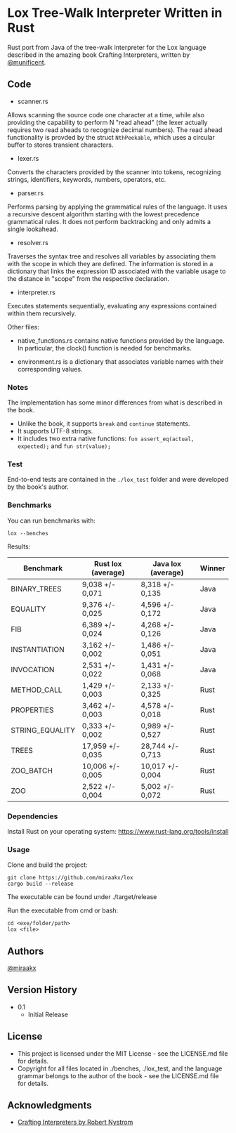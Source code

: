 # Lox Tree-Walk Interpreter Written in Rust

Rust port from Java of the tree-walk interpreter for the Lox language described in the amazing book Crafting Interpreters, written by [@munificent](https://github.com/munificent).

## Code

* scanner.rs

Allows scanning the source code one character at a time, while also providing the capability to perform N "read ahead" (the lexer actually requires two read aheads to recognize decimal numbers). The read ahead functionality is provded by the struct `NthPeekable`, which uses a circular buffer to stores transient characters.

* lexer.rs

Converts the characters provided by the scanner into tokens, recognizing strings, identifiers, keywords, numbers, operators, etc.

* parser.rs

Performs parsing by applying the grammatical rules of the language. It uses a recursive descent algorithm starting with the lowest precedence grammatical rules. It does not perform backtracking and only admits a single lookahead.

* resolver.rs

Traverses the syntax tree and resolves all variables by associating them with the scope in which they are defined. The information is stored in a dictionary that links the expression ID associated with the variable usage to the distance in "scope" from the respective declaration.

* interpreter.rs

Executes statements sequentially, evaluating any expressions contained within them recursively.

Other files:

* native_functions.rs contains native functions provided by the language. In particular, the clock() function is needed for benchmarks.

* environment.rs is a dictionary that associates variable names with their corresponding values.

### Notes

The implementation has some minor differences from what is described in the book.

* Unlike the book, it supports `break` and `continue` statements.
* It supports UTF-8 strings.
* It includes two extra native functions: `fun assert_eq(actual, expected);` and `fun str(value); `

### Test

End-to-end tests are contained in the `./lox_test` folder and were developed by the book's author.

### Benchmarks

You can run benchmarks with:
```
lox --benches
```

Results:

Benchmark        | Rust lox (average) | Java lox (average)  | Winner
---------------- | ------------------ | --------------------|--------
BINARY_TREES     |  9,038 +/- 0,071   |  8,318 +/- 0,135    | Java
EQUALITY         |  9,376 +/- 0,025   |  4,596 +/- 0,172    | Java
FIB              |  6,389 +/- 0,024   |  4,268 +/- 0,126    | Java
INSTANTIATION    |  3,162 +/- 0,002   |  1,486 +/- 0,051    | Java
INVOCATION       |  2,531 +/- 0,022   |  1,431 +/- 0,068    | Java
METHOD_CALL      |  1,429 +/- 0,003   |  2,133 +/- 0,325    | Rust
PROPERTIES       |  3,462 +/- 0,003   |  4,578 +/- 0,018    | Rust
STRING_EQUALITY  |  0,333 +/- 0,002   |  0,989 +/- 0,527    | Rust
TREES            | 17,959 +/- 0,035   | 28,744 +/- 0,713    | Rust
ZOO_BATCH        | 10,006 +/- 0,005   | 10,017 +/- 0,004    | Rust
ZOO              |  2,522 +/- 0,004   |  5,002 +/- 0,072    | Rust

### Dependencies

Install Rust on your operating system: https://www.rust-lang.org/tools/install

### Usage

Clone and build the project:
```
git clone https://github.com/miraakx/lox
cargo build --release
```
The executable can be found under ./target/release

Run the executable from cmd or bash:
```
cd <exe/folder/path>
lox <file>
```

## Authors

[@miraakx](https://github.com/miraakx)

## Version History

* 0.1
    * Initial Release

## License

* This project is licensed under the MIT License - see the LICENSE.md file for details.
* Copyright for all files located in ./benches, ./lox_test, and the language grammar belongs to the author of the book - see the LICENSE.md file for details.

## Acknowledgments

* [Crafting Interpreters by Robert Nystrom](https://craftinginterpreters.com/)

